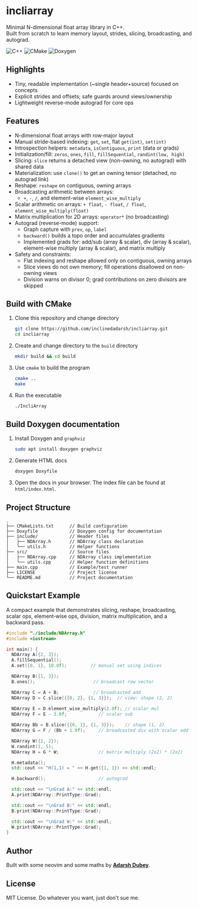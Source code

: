 
# incliarray

Minimal N-dimensional float array library in C++.  
Built from scratch to learn memory layout, strides, slicing, broadcasting, and autograd.

![C++](https://img.shields.io/badge/c++-%2300599C.svg?style=for-the-badge&logo=c%2B%2B&logoColor=white) ![CMake](https://img.shields.io/badge/CMake-%23008FBA.svg?style=for-the-badge&logo=cmake&logoColor=white) ![Doxygen](https://img.shields.io/badge/doxygen-2C4AA8?style=for-the-badge&logo=doxygen&logoColor=white)

## Highlights

- Tiny, readable implementation (~single header+source) focused on concepts
- Explicit strides and offsets; safe guards around views/ownership
- Lightweight reverse-mode autograd for core ops

## Features

- N-dimensional float arrays with row‑major layout
- Manual stride-based indexing: `get`, `set`, flat `get(int)`, `set(int)`
- Introspection helpers: `metadata`, `isContiguous`, `print` (data or grads)
- Initialization/fill: `zeros`, `ones`, `fill`, `fillSequential`, `randint(low, high)`
- Slicing: `slice` returns a detached view (non-owning, no autograd) with shared data
- Materialization: use `clone()` to get an owning tensor (detached, no autograd link)
- Reshape: `reshape` on contiguous, owning arrays
- Broadcasting arithmetic between arrays:
  - `+`, `-`, `/`, and element-wise `element_wise_multiply`
- Scalar arithmetic on arrays: `+ float`, `- float`, `/ float`, `element_wise_multiply(float)`
- Matrix multiplication for 2D arrays: `operator*` (no broadcasting)
- Autograd (reverse-mode) support:
  - Graph capture with `prev`, `op`, `label`
  - `backward()` builds a topo order and accumulates gradients
  - Implemented grads for: add/sub (array & scalar), div (array & scalar),
    element-wise multiply (array & scalar), and matrix multiply
- Safety and constraints:
  - Flat indexing and reshape allowed only on contiguous, owning arrays
  - Slice views do not own memory; fill operations disallowed on non-owning views
  - Division warns on divisor 0; grad contributions on zero divisors are skipped

## Build with CMake

1. Clone this repository and change directory
    ```bash
    git clone https://github.com/inclinedadarsh/incliarray.git
    cd incliarray
    ```

2. Create and change directory to the `build` directory
    ```bash
    mkdir build && cd build
    ```

3. Use `cmake` to build the program
    ```bash
    cmake ..
    make
    ```

4. Run the executable
    ```bash
    ./IncliArray
    ```

## Build Doxygen documentation

1. Install Doxygen and `graphviz`
    ```bash
    sudo apt install doxygen graphviz
    ```

2. Generate HTML docs
    ```bash
    doxygen Doxyfile
    ```

3. Open the docs in your browser. The index file can be found at `html/index.html`.

## Project Structure

```
.
├── CMakeLists.txt      // Build configuration
├── Doxyfile            // Doxygen config for documentation
├── include/            // Header files
│   ├── NDArray.h       // NDArray class declaration
│   └── utils.h         // Helper functions
├── src/                // Source files
│   ├── NDArray.cpp     // NDArray class implementation
│   └── utils.cpp       // Helper function definitions
├── main.cpp            // Example/test runner
├── LICENSE             // Project license
└── README.md           // Project documentation
```

## Quickstart Example

A compact example that demonstrates slicing, reshape, broadcasting, scalar ops, element‑wise ops, division, matrix multiplication, and a backward pass.

```cpp
#include "./include/NDArray.h"
#include <iostream>

int main() {
  NDArray A({2, 3});
  A.fillSequential();
  A.set({0, 1}, 10.0f);         // manual set using indices

  NDArray B({1, 3});
  B.ones();                      // broadcast row vector

  NDArray C = A + B;             // broadcasted add
  NDArray D = C.slice({{0, 2}, {1, 3}});  // view: shape (2, 2)
  
  NDArray E = D.element_wise_multiply(2.0f); // scalar mul
  NDArray F = E - 3.0f;            // scalar sub

  NDArray Bb = B.slice({{0, 1}, {1, 3}});    // shape (1, 2)
  NDArray G = F / (Bb + 1.0f);     // broadcasted div with scalar add

  NDArray W({2, 2});
  W.randint(1, 5);
  NDArray H = G * W;               // matrix multiply (2x2) * (2x2)

  H.metadata();
  std::cout << "H(1,1) = " << H.get({1, 1}) << std::endl;

  H.backward();                    // autograd

  std::cout << "\nGrad A:" << std::endl;
  A.print(NDArray::PrintType::Grad);

  std::cout << "\nGrad B:" << std::endl;
  B.print(NDArray::PrintType::Grad);

  std::cout << "\nGrad W:" << std::endl;
  W.print(NDArray::PrintType::Grad);
}
```

## Author

Built with some neovim and some maths by [**Adarsh Dubey**](https://x.com/inclinedadarsh).

## License

MIT License. Do whatever you want, just don’t sue me.
